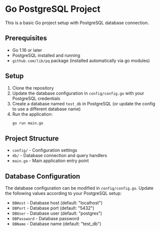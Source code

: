 # Go PostgreSQL Project

This is a basic Go project setup with PostgreSQL database connection.

## Prerequisites

- Go 1.16 or later
- PostgreSQL installed and running
- `github.com/lib/pq` package (installed automatically via go modules)

## Setup

1. Clone the repository
2. Update the database configuration in `config/config.go` with your PostgreSQL credentials
3. Create a database named `test_db` in PostgreSQL (or update the config to use a different database name)
4. Run the application:
   ```bash
   go run main.go
   ```

## Project Structure

- `config/` - Configuration settings
- `db/` - Database connection and query handlers
- `main.go` - Main application entry point

## Database Configuration

The database configuration can be modified in `config/config.go`. Update the following values according to your PostgreSQL setup:

- `DBHost` - Database host (default: "localhost")
- `DBPort` - Database port (default: "5432")
- `DBUser` - Database user (default: "postgres")
- `DBPassword` - Database password
- `DBName` - Database name (default: "test_db") 